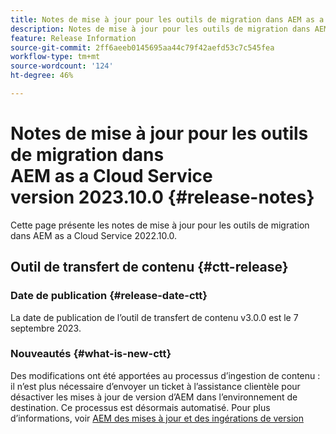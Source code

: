 ```yaml
---
title: Notes de mise à jour pour les outils de migration dans AEM as a Cloud Service version 2023.10.0
description: Notes de mise à jour pour les outils de migration dans AEM as a Cloud Service version 2022.10.0
feature: Release Information
source-git-commit: 2ff6aeeb0145695aa44c79f42aefd53c7c545fea
workflow-type: tm+mt
source-wordcount: '124'
ht-degree: 46%

---
```


# Notes de mise à jour pour les outils de migration dans AEM as a Cloud Service version 2023.10.0 {#release-notes}

Cette page présente les notes de mise à jour pour les outils de migration dans AEM as a Cloud Service 2022.10.0.

## Outil de transfert de contenu {#ctt-release}

### Date de publication {#release-date-ctt}

La date de publication de l’outil de transfert de contenu v3.0.0 est le 7 septembre 2023.

### Nouveautés {#what-is-new-ctt}

Des modifications ont été apportées au processus d’ingestion de contenu : il n’est plus nécessaire d’envoyer un ticket à l’assistance clientèle pour désactiver les mises à jour de version d’AEM dans l’environnement de destination. Ce processus est désormais automatisé. Pour plus d’informations, voir [AEM des mises à jour et des ingérations de version](https://experienceleague.adobe.com/docs/experience-manager-cloud-service/content/migration-journey/cloud-migration/content-transfer-tool/ingesting-content.html#aem-version-updates-and-ingestions)
